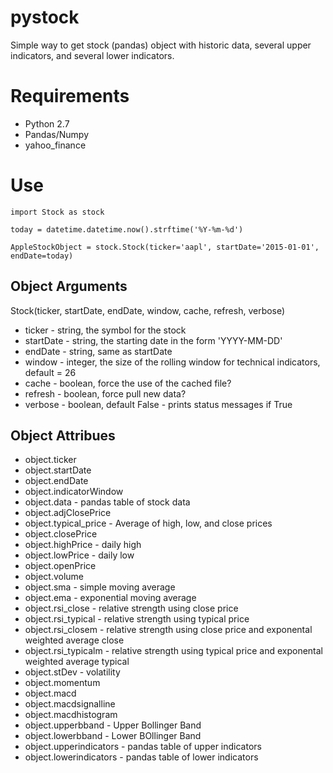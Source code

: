 # pystock
Simple way to get stock (pandas) object with historic data, several upper indicators, and several lower indicators. 

# Requirements
- Python 2.7
- Pandas/Numpy
- yahoo_finance

# Use
```
import Stock as stock

today = datetime.datetime.now().strftime('%Y-%m-%d')

AppleStockObject = stock.Stock(ticker='aapl', startDate='2015-01-01', endDate=today)
```

## Object Arguments

Stock(ticker, startDate, endDate, window, cache, refresh, verbose)
- ticker - string, the symbol for the stock
- startDate - string, the starting date in the form 'YYYY-MM-DD'
- endDate - string, same as startDate
- window - integer, the size of the rolling window for technical indicators, default = 26
- cache - boolean, force the use of the cached file?
- refresh - boolean, force pull new data?
- verbose - boolean, default False - prints status messages if True

## Object Attribues 

- object.ticker
- object.startDate
- object.endDate
- object.indicatorWindow
- object.data - pandas table of stock data
- object.adjClosePrice
- object.typical_price - Average of high, low, and close prices
- object.closePrice
- object.highPrice - daily high
- object.lowPrice - daily low
- object.openPrice
- object.volume
- object.sma - simple moving average
- object.ema - exponential moving average
- object.rsi_close - relative strength using close price
- object.rsi_typical - relative strength using typical price
- object.rsi_closem - relative strength using close price and exponental weighted average close
- object.rsi_typicalm - relative strength using typical price and exponental weighted average typical
- object.stDev - volatility
- object.momentum
- object.macd
- object.macdsignalline
- object.macdhistogram
- object.upperbband - Upper Bollinger Band
- object.lowerbband - Lower BOllinger Band
- object.upperindicators - pandas table of upper indicators
- object.lowerindicators - pandas table of lower indicators
